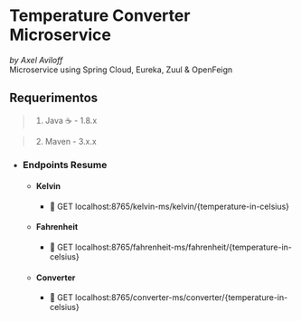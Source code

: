 # Temperature Converter Microservice
*by Axel Aviloff*
\
Microservice using Spring Cloud, Eureka, Zuul & OpenFeign

## Requerimentos  

> 1. Java :coffee: - 1.8.x

> 2. Maven - 3.x.x

* ### Endpoints Resume
   *  #### Kelvin
       * :blue_book: GET localhost:8765/kelvin-ms/kelvin/{temperature-in-celsius}

  *  #### Fahrenheit
       * :blue_book: GET localhost:8765/fahrenheit-ms/fahrenheit/{temperature-in-celsius}

   *  #### Converter
       * :blue_book: GET localhost:8765/converter-ms/converter/{temperature-in-celsius}

